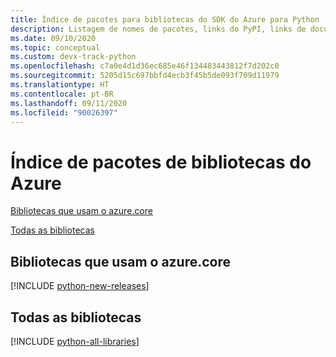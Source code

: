 ```yaml
---
title: Índice de pacotes para bibliotecas do SDK do Azure para Python
description: Listagem de nomes de pacotes, links do PyPI, links de documentos e links de códigos-fonte para todas as bibliotecas no SDK do Azure para Python.
ms.date: 09/10/2020
ms.topic: conceptual
ms.custom: devx-track-python
ms.openlocfilehash: c7a0e4d1d36ec685e46f134483443812f7d202c0
ms.sourcegitcommit: 5205d15c697bbfd4ecb3f45b5de093f709d11979
ms.translationtype: HT
ms.contentlocale: pt-BR
ms.lasthandoff: 09/11/2020
ms.locfileid: "90026397"
---
```

# <a name="azure-libraries-package-index"></a>Índice de pacotes de bibliotecas do Azure

[Bibliotecas que usam o azure.core](#libraries-using-azurecore)

[Todas as bibliotecas](#all-libraries)

## <a name="libraries-using-azurecore"></a>Bibliotecas que usam o azure.core

[!INCLUDE [python-new-releases](../includes/python-new.md)]

## <a name="all-libraries"></a>Todas as bibliotecas

[!INCLUDE [python-all-libraries](../includes/python-all.md)]
